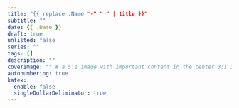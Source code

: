 ```yaml
---
title: "{{ replace .Name "-" " " | title }}"
subtitle: ""
date: {{ .Date }}
draft: true
unlisted: false
series: ""
tags: []
description: ""
coverImage: "" # a 5:1 image with important content in the center 3:1 zone for best effect
autonumbering: true
katex:
  enable: false
  singleDollarDeliminator: true
---
```

